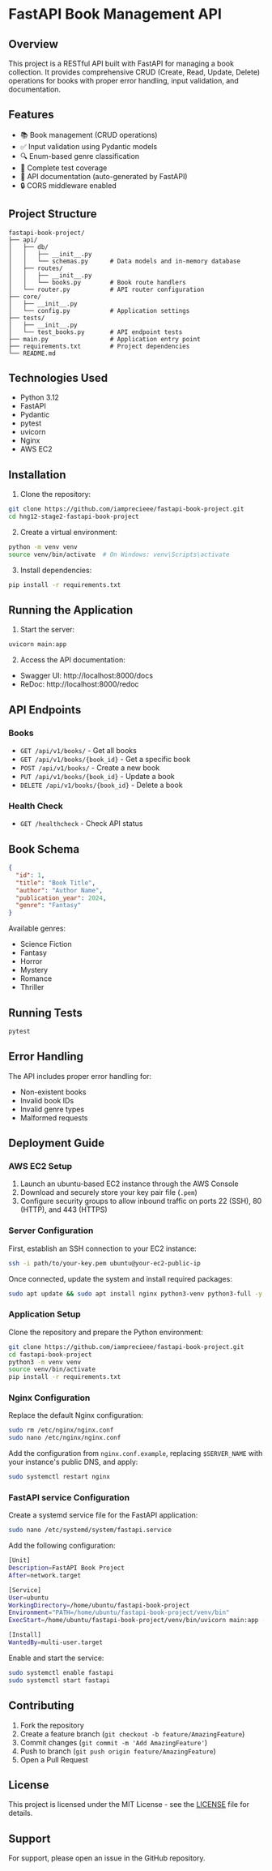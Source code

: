 # FastAPI Book Management API

## Overview

This project is a RESTful API built with FastAPI for managing a book collection. It provides comprehensive CRUD (Create, Read, Update, Delete) operations for books with proper error handling, input validation, and documentation.

## Features

- 📚 Book management (CRUD operations)
- ✅ Input validation using Pydantic models
- 🔍 Enum-based genre classification
- 🧪 Complete test coverage
- 📝 API documentation (auto-generated by FastAPI)
- 🔒 CORS middleware enabled

## Project Structure

```
fastapi-book-project/
├── api/
│   ├── db/
│   │   ├── __init__.py
│   │   └── schemas.py      # Data models and in-memory database
│   ├── routes/
│   │   ├── __init__.py
│   │   └── books.py        # Book route handlers
│   └── router.py           # API router configuration
├── core/
│   ├── __init__.py
│   └── config.py           # Application settings
├── tests/
│   ├── __init__.py
│   └── test_books.py       # API endpoint tests
├── main.py                 # Application entry point
├── requirements.txt        # Project dependencies
└── README.md
```

## Technologies Used

- Python 3.12
- FastAPI
- Pydantic
- pytest
- uvicorn
- Nginx
- AWS EC2

## Installation

1. Clone the repository:

```bash
git clone https://github.com/iamprecieee/fastapi-book-project.git
cd hng12-stage2-fastapi-book-project
```

2. Create a virtual environment:

```bash
python -m venv venv
source venv/bin/activate  # On Windows: venv\Scripts\activate
```

3. Install dependencies:

```bash
pip install -r requirements.txt
```

## Running the Application

1. Start the server:

```bash
uvicorn main:app
```

2. Access the API documentation:

- Swagger UI: http://localhost:8000/docs
- ReDoc: http://localhost:8000/redoc

## API Endpoints

### Books

- `GET /api/v1/books/` - Get all books
- `GET /api/v1/books/{book_id}` - Get a specific book
- `POST /api/v1/books/` - Create a new book
- `PUT /api/v1/books/{book_id}` - Update a book
- `DELETE /api/v1/books/{book_id}` - Delete a book

### Health Check

- `GET /healthcheck` - Check API status

## Book Schema

```json
{
  "id": 1,
  "title": "Book Title",
  "author": "Author Name",
  "publication_year": 2024,
  "genre": "Fantasy"
}
```

Available genres:

- Science Fiction
- Fantasy
- Horror
- Mystery
- Romance
- Thriller

## Running Tests

```bash
pytest
```

## Error Handling

The API includes proper error handling for:

- Non-existent books
- Invalid book IDs
- Invalid genre types
- Malformed requests


## Deployment Guide

### AWS EC2 Setup

1. Launch an ubuntu-based EC2 instance through the AWS Console
2. Download and securely store your key pair file (`.pem`)
3. Configure security groups to allow inbound traffic on ports 22 (SSH), 80 (HTTP), and 443 (HTTPS)

### Server Configuration

First, establish an SSH connection to your EC2 instance:

```bash
ssh -i path/to/your-key.pem ubuntu@your-ec2-public-ip
```
Once connected, update the system and install required packages:
```bash
sudo apt update && sudo apt install nginx python3-venv python3-full -y
```

### Application Setup

Clone the repository and prepare the Python environment:
```bash
git clone https://github.com/iamprecieee/fastapi-book-project.git
cd fastapi-book-project
python3 -m venv venv
source venv/bin/activate
pip install -r requirements.txt
```

### Nginx Configuration

Replace the default Nginx configuration:
```bash
sudo rm /etc/nginx/nginx.conf
sudo nano /etc/nginx/nginx.conf
```
Add the configuration from `nginx.conf.example`, replacing `$SERVER_NAME` with your instance's public DNS, and apply:
```bash
sudo systemctl restart nginx
```

### FastAPI service Configuration

Create a systemd service file for the FastAPI application:
```bash
sudo nano /etc/systemd/system/fastapi.service
```
Add the following configuration:
```bash
[Unit]
Description=FastAPI Book Project
After=network.target

[Service]
User=ubuntu
WorkingDirectory=/home/ubuntu/fastapi-book-project
Environment="PATH=/home/ubuntu/fastapi-book-project/venv/bin"
ExecStart=/home/ubuntu/fastapi-book-project/venv/bin/uvicorn main:app --host 0.0.0.0 --port 8000

[Install]
WantedBy=multi-user.target
```
Enable and start the service:
```bash
sudo systemctl enable fastapi
sudo systemctl start fastapi
```

## Contributing

1. Fork the repository
2. Create a feature branch (`git checkout -b feature/AmazingFeature`)
3. Commit changes (`git commit -m 'Add AmazingFeature'`)
4. Push to branch (`git push origin feature/AmazingFeature`)
5. Open a Pull Request

## License

This project is licensed under the MIT License - see the [LICENSE](LICENSE) file for details.

## Support

For support, please open an issue in the GitHub repository.
